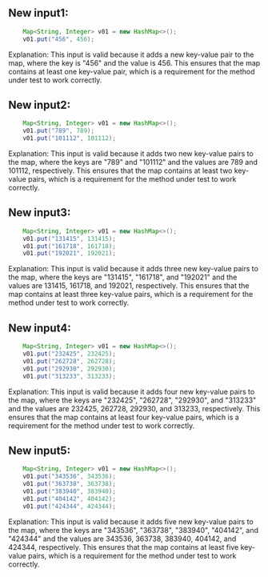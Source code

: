 ## New input1:
```java
    Map<String, Integer> v01 = new HashMap<>();
    v01.put("456", 456);
```
Explanation: This input is valid because it adds a new key-value pair to the map, where the key is "456" and the value is 456. This ensures that the map contains at least one key-value pair, which is a requirement for the method under test to work correctly.

## New input2:
```java
    Map<String, Integer> v01 = new HashMap<>();
    v01.put("789", 789);
    v01.put("101112", 101112);
```
Explanation: This input is valid because it adds two new key-value pairs to the map, where the keys are "789" and "101112" and the values are 789 and 101112, respectively. This ensures that the map contains at least two key-value pairs, which is a requirement for the method under test to work correctly.

## New input3:
```java
    Map<String, Integer> v01 = new HashMap<>();
    v01.put("131415", 131415);
    v01.put("161718", 161718);
    v01.put("192021", 192021);
```
Explanation: This input is valid because it adds three new key-value pairs to the map, where the keys are "131415", "161718", and "192021" and the values are 131415, 161718, and 192021, respectively. This ensures that the map contains at least three key-value pairs, which is a requirement for the method under test to work correctly.

## New input4:
```java
    Map<String, Integer> v01 = new HashMap<>();
    v01.put("232425", 232425);
    v01.put("262728", 262728);
    v01.put("292930", 292930);
    v01.put("313233", 313233);
```
Explanation: This input is valid because it adds four new key-value pairs to the map, where the keys are "232425", "262728", "292930", and "313233" and the values are 232425, 262728, 292930, and 313233, respectively. This ensures that the map contains at least four key-value pairs, which is a requirement for the method under test to work correctly.

## New input5:
```java
    Map<String, Integer> v01 = new HashMap<>();
    v01.put("343536", 343536);
    v01.put("363738", 363738);
    v01.put("383940", 383940);
    v01.put("404142", 404142);
    v01.put("424344", 424344);
```
Explanation: This input is valid because it adds five new key-value pairs to the map, where the keys are "343536", "363738", "383940", "404142", and "424344" and the values are 343536, 363738, 383940, 404142, and 424344, respectively. This ensures that the map contains at least five key-value pairs, which is a requirement for the method under test to work correctly.
